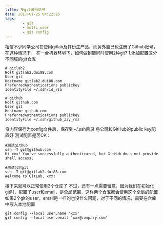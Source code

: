 ```yaml
---
title: 多git账号使用
date: 2017-01-25 04:22:26
tags:
        - git
        - mutli user
        - git config
---
```

相信不少同学公司在使用gitlab及其衍生产品，而另外自己也注册了Github账号，在这种情况下，
在一台机器环境下，如何做到能同时使用2种git?
1.添加配置区分不同域的git仓库
```
# gitlab2
Host gitlab2.dui88.com
User git
Hostname gitlab2.dui88.com
PreferredAuthentications publickey
IdentityFile ~/.ssh/id_rsa

# github
Host github.com
User git
Hostname github.com
PreferredAuthentications publickey
IdentityFile ~/.ssh/github_zzy_rsa
```
将内容保存为config文件后，保存到~/.ssh目录
将公司和GitHub的public key配置好
测试配置是否OK：
```
#测试github
ssh -T git@github.com
Hi xxx! You've successfully authenticated, but GitHub does not provide shell access.

#测试公司git
ssh -T git@gitlab2.dui88.com
Welcome to GitLab, xxx!
```
接下来就可以正常使用2个仓库了
不过，还有一点需要留意，因为我们在初始化git时，配置了user和email，是全局范围，这样两个仓库都会使用这个全局的配置
如果2个git的user，email是一样的也没什么问题，对于不同的情况，需要在仓库中写入本地配置
```
git config --local user.name 'xxx'
git config --local user.email 'xxx@compary.com'
```